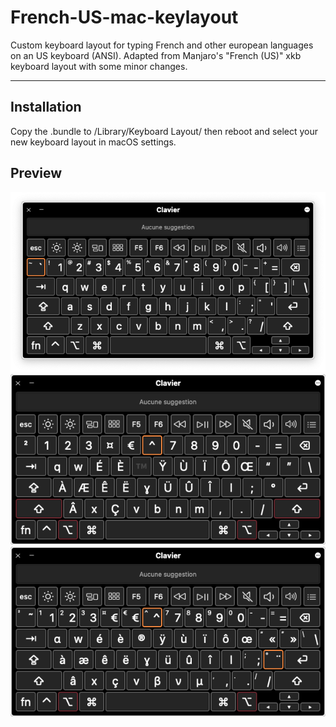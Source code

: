 # French-US-mac-keylayout
Custom keyboard layout for typing French and other european languages on an US keyboard (ANSI). Adapted from Manjaro's "French (US)" xkb keyboard layout with some minor changes.

---

## Installation 

Copy the .bundle to /Library/Keyboard Layout/ then reboot and select your new keyboard layout in macOS settings. 

## Preview

![Normal](https://github.com/thymidin/French-US-mac-keylayout/raw/main/Preview/Normal.png?raw=true)
![Alt+Shift](https://github.com/thymidin/French-US-mac-keylayout/raw/main/Preview/Alt%2BShift.png?raw=true)
![Alt](https://github.com/thymidin/French-US-mac-keylayout/raw/main/Preview/Alt.png?raw=true)

